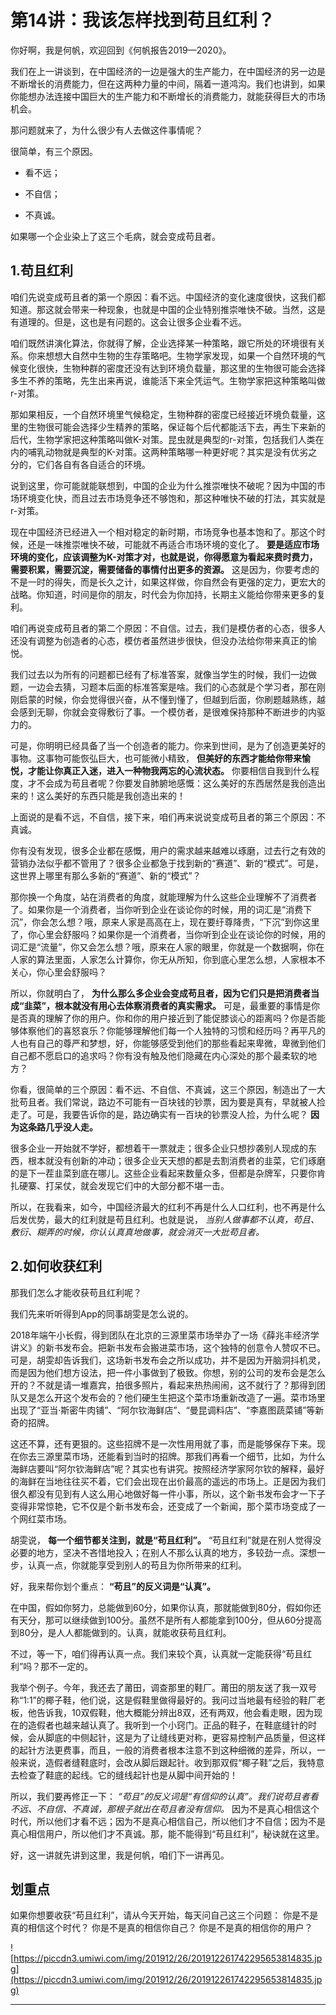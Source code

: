 # 第14讲：我该怎样找到苟且红利？

你好啊，我是何帆，欢迎回到《何帆报告2019—2020》。

我们在上一讲谈到，在中国经济的一边是强大的生产能力，在中国经济的另一边是不断增长的消费能力，但在这两种力量的中间，隔着一道鸿沟。我们也讲到，如果你能想办法连接中国巨大的生产能力和不断增长的消费能力，就能获得巨大的市场机会。

那问题就来了，为什么很少有人去做这件事情呢？

很简单，有三个原因。

* 看不远；

* 不自信；

* 不真诚。

如果哪一个企业染上了这三个毛病，就会变成苟且者。

## 1.苟且红利

咱们先说变成苟且者的第一个原因：看不远。中国经济的变化速度很快，这我们都知道。那这就会带来一种现象，也就是中国的企业特别推崇唯快不破。当然，这是有道理的。但是，这也是有问题的。这会让很多企业看不远。

咱们既然讲演化算法，你就得了解，企业选择某一种策略，跟它所处的环境很有关系。你来想想大自然中生物的生存策略吧。生物学家发现，如果一个自然环境的气候变化很快，生物种群的密度还没有达到环境负载量，那这里的生物很可能会选择多生不养的策略，先生出来再说，谁能活下来全凭运气。生物学家把这种策略叫做r-对策。

那如果相反，一个自然环境里气候稳定，生物种群的密度已经接近环境负载量，这里的生物很可能会选择少生精养的策略，保证每个后代都能活下去，再生下来新的后代，生物学家把这种策略叫做K-对策。昆虫就是典型的r-对策，包括我们人类在内的哺乳动物就是典型的K-对策。这两种策略哪一种更好呢？其实是没有优劣之分的，它们各自有各自适合的环境。

说到这里，你可能就能联想到，中国的企业为什么推崇唯快不破呢？因为中国的市场环境变化快，而且过去市场竞争还不够饱和，那这种唯快不破的打法，其实就是r-对策。

现在中国经济已经进入一个相对稳定的新时期，市场竞争也基本饱和了。那这个时候，还是一味推崇唯快不破，可能就不再适合市场环境的变化了。 **要是适应市场环境的变化，应该调整为K-对策才对，也就是说，你得愿意为看起来费时费力，需要积累，需要沉淀，需要储备的事情付出更多的资源。** 这是因为，你要考虑的不是一时的得失，而是长久之计，如果这样做，你自然会有更强的定力，更宏大的战略。你知道，时间是你的朋友，时代会为你加持，长期主义能给你带来更多的复利。

咱们再说变成苟且者的第二个原因：不自信。过去，我们是模仿者的心态，很多人还没有调整为创造者的心态，模仿者虽然进步很快，但没办法给你带来真正的愉悦。

我们过去以为所有的问题都已经有了标准答案，就像当学生的时候，我们一边做题，一边会去猜，习题本后面的标准答案是啥。我们的心态就是个学习者，那在刚刚启蒙的时候，你会觉得很兴奋，从不懂到懂了，但越到后面，你刷题越熟练，越会感到无聊，你就会变得敷衍了事。一个模仿者，是很难保持那种不断进步的内驱力的。

可是，你明明已经具备了当一个创造者的能力。你来到世间，是为了创造更美好的事物。这事物可能恢弘巨大，也可能微小精致， **但美好的东西才能给你带来愉悦，才能让你真正入迷，进入一种物我两忘的心流状态。** 你要相信自我到什么程度，才不会成为苟且者呢？你要发自肺腑地感慨：这么美好的东西居然是我创造出来的！这么美好的东西只能是我创造出来的！

上面说的是看不远，不自信，接下来，咱们再来说说变成苟且者的第三个原因：不真诚。

你有没有发现，很多企业都在感慨，用户的需求越来越难以琢磨，过去行之有效的营销办法似乎都不管用了？很多企业都急于找到新的“赛道”、新的“模式”。可是，这世界上哪里有那么多新的“赛道”、新的“模式”？

那你换一个角度，站在消费者的角度，就能理解为什么这些企业理解不了消费者了。如果你是一个消费者，当你听到企业在谈论你的时候，用的词汇是“消费下沉”，你会怎么想？哦，原来人家是高高在上，现在要纡尊降贵，“下沉”到你这里了，你心里会舒服吗？如果你是一个消费者，当你听到企业在谈论你的时候，用的词汇是“流量”，你又会怎么想？哦，原来在人家的眼里，你就是一个数据啊，你在人家的算法里面，人家怎么计算你，你无从所知，你到底心里怎么想，人家根本不关心，你心里会舒服吗？

所以，你就明白了， **为什么那么多企业会变成苟且者，因为它们只是把消费者当成“韭菜”，根本就没有用心去体察消费者的真实需求。** 可是，最重要的事情是你是否真的理解了你的用户。你和你的用户接近到了能促膝谈心的距离吗？你是否能够体察他们的喜怒哀乐？你能够理解他们每一个人独特的习惯和经历吗？再平凡的人也有自己的尊严和梦想，好，你能够感受到他们的那些看起来卑微，卑微到他们自己都不愿启口的追求吗？你有没有触及他们隐藏在内心深处的那个最柔软的地方？

你看，很简单的三个原因：看不远、不自信、不真诚，这三个原因，制造出了一大批苟且者。我们常说，路边不可能有一百块钱的钞票，因为要是真有，早就被人捡走了。可是，我要告诉你的是，路边确实有一百块的钞票没人捡，为什么呢？ **因为这条路几乎没人走。**

很多企业一开始就不学好，都想着干一票就走；很多企业只想抄袭别人现成的东西，根本就没有创新的冲动；很多企业天天想的都是去割消费者的韭菜，它们琢磨的是下一茬韭菜到底在哪儿。这些企业看起来数量众多，但都是杂牌军，只要你肯扎硬寨、打呆仗，就会发现它们中的大部分都不堪一击。

所以，在我看来，如今，中国经济最大的红利不再是什么人口红利，也不再是什么后发优势，最大的红利就是苟且红利。也就是说， *当别人做事都不认真，苟且、敷衍、糊弄的时候，你认认真真地做事，就会消灭一大批苟且者。*

## 2.如何收获红利

那我们怎么才能收获苟且红利呢？

我们先来听听得到App的同事胡雯是怎么说的。

2018年端午小长假，得到团队在北京的三源里菜市场举办了一场《薛兆丰经济学讲义》的新书发布会。把新书发布会搬进菜市场，这个独特的创意令人赞叹不已。可是，胡雯却告诉我们，这场新书发布会之所以成功，并不是因为开脑洞抖机灵，而是因为他们想方设法，把一件小事做到了极致。你想，别的公司的发布会是怎么开的？不就是请一堆嘉宾，拍很多照片，看起来热热闹闹，这不就行了？那得到团队又是怎么开这个发布会的？他们硬生生把这个菜市场重新改造了一遍。菜市场里出现了“亚当·斯密牛肉铺”、“阿尔钦海鲜店”、“曼昆调料店”、“李嘉图蔬菜铺”等新奇的招牌。

这还不算，还有更狠的。这些招牌不是一次性用用就了事，而是能够保存下来。现在你去三源里菜市场，还能看到当时的招牌。那我们再看一个细节，比如，为什么海鲜店要叫“阿尔钦海鲜店”呢？其实也有讲究。按照经济学家阿尔钦的解释，最好的海鲜在当地往往买不着，它们会出现在出价最高的遥远的市场上。正是因为我们很久都没有见到有人这么用心地做好每一件小事，所以，这个新书发布会才一下子变得非常惊艳，它不仅是个新书发布会，还变成了一个新闻，那个菜市场变成了一个网红菜市场。

胡雯说， **每一个细节都关注到，就是“苟且红利”。** “苟且红利”就是在别人觉得没必要的地方，坚决不吝惜地投入；在别人不那么认真的地方，多较劲一点。深想一步，认真一点，你就能享受到别人的苟且为你所带来的红利。

好，我来帮你划个重点： **“苟且”的反义词是“认真”。**

在中国，假如你努力，总能做到60分，如果你认真，那就能做到80分，假如你还有天分，那可以继续做到100分。虽然不是所有人都能拿到100分，但从60分提高到80分，是人人都能做到的。认真，就能收获苟且红利。

不过，等一下，咱们得再认真一点。我们来较个真，认真就一定能获得“苟且红利”吗？那不一定的。

我举个例子。今年，我还去了莆田，调查那里的鞋厂。莆田的朋友送了我一双号称“1:1”的椰子鞋，他们说，这是假鞋里做得最好的。我问过当地最有经验的鞋厂老板，他告诉我，10双假鞋，他大概能分辨出8双，还有两双，他会看走眼，因为现在的造假者也越来越认真了。我听到一个小窍门。正品的鞋子，在鞋底缝针的时候，会从脚底的中侧起针，这是为了让缝线更对称，更容易控制产品质量，但这样的起针方法更费事，而且，一般的消费者根本注意不到这种细微的差异，所以，一般来说，造假者缝鞋底时，会改从脚后跟起针。收到那双假“椰子鞋”之后，我特意去检查了鞋底的起线。它的缝线起针也是从脚中间开始的！

所以，我们要再修正一下： *“苟且”的反义词是“有信仰的认真”。我们说苟且者看不远、不自信、不真诚，那根子就出在苟且者没有信仰。* 因为不是真心相信这个时代，所以他们才看不远；因为不是真心相信自己，所以他们才不自信；因为不是真心相信用户，所以他们才不真诚。那，能不能得到“苟且红利”，秘诀就在这里。

好，这一讲就先讲到这里，我是何帆，咱们下一讲再见。

## 划重点

如果你想要收获“苟且红利”，请从今天开始，每天问自己这三个问题：
你是不是真的相信这个时代？
你是不是真的相信你自己？
你是不是真的相信你的用户？

![https://piccdn3.umiwi.com/img/201912/26/201912261742295653814835.jpg](https://piccdn3.umiwi.com/img/201912/26/201912261742295653814835.jpg)

---
